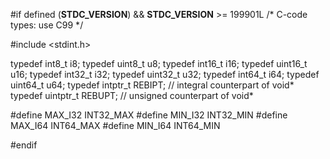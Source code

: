 #if defined (__STDC_VERSION__) && __STDC_VERSION__ >= 199901L
/* C-code types: use C99 */

#include <stdint.h>

typedef int8_t			i8;
typedef uint8_t			u8;
typedef int16_t			i16;
typedef uint16_t		u16;
typedef int32_t			i32;
typedef uint32_t		u32;
typedef int64_t			i64;
typedef uint64_t		u64;
typedef intptr_t		REBIPT;		// integral counterpart of void*
typedef uintptr_t		REBUPT;		// unsigned counterpart of void*

#define MAX_I32 INT32_MAX
#define MIN_I32 INT32_MIN
#define MAX_I64 INT64_MAX
#define MIN_I64 INT64_MIN

#endif